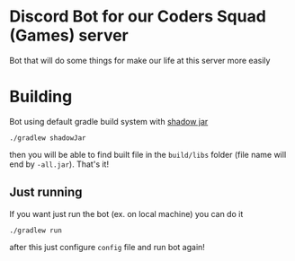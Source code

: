 # Discord Bot for our Coders Squad (Games) server
Bot that will do some things for make our life at this server more easily

# Building
Bot using default gradle build system with [shadow jar](https://imperceptiblethoughts.com/shadow/)
```shell
./gradlew shadowJar
```
then you will be able to find built file in the `build/libs` folder (file name will end by `-all.jar`).
That's it!

## Just running
If you want just run the bot (ex. on local machine) you can do it
```shell
./gradlew run
```
after this just configure `config` file and run bot again!